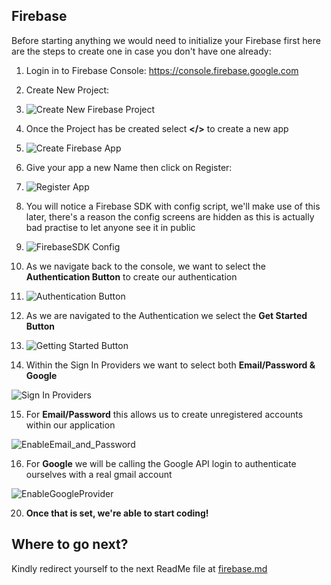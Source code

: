 ## Firebase

Before starting anything we would need to initialize your Firebase first here are the steps to create one in case you don't have one already:

  

1. Login in to Firebase Console: https://console.firebase.google.com

2. Create New Project:

3.  ![Create New Firebase Project](https://raw.githubusercontent.com/LiamCurmideGray/mobile-single-sign-on/main/firebase-pictures-tutorial/FirebaseCreateNewProject.PNG)


4. Once the Project has be created select **</>** to create a new app


5.  ![Create Firebase App](https://raw.githubusercontent.com/LiamCurmideGray/mobile-single-sign-on/main/firebase-pictures-tutorial/CreateNewApp.PNG)


6. Give your app a new Name then click on Register:


7.  ![Register App](https://raw.githubusercontent.com/LiamCurmideGray/mobile-single-sign-on/main/firebase-pictures-tutorial/RegisterApp.PNG)


8. You will notice a Firebase SDK with config script, we'll make use of this later, there's a reason the config screens are hidden as this is actually bad practise to let anyone see it in public


9.  ![FirebaseSDK Config](https://raw.githubusercontent.com/LiamCurmideGray/mobile-single-sign-on/main/firebase-pictures-tutorial/FirebaseSDKConfig.PNG)


10. As we navigate back to the console, we want to select the **Authentication Button** to create our authentication


11.  ![Authentication Button](https://raw.githubusercontent.com/LiamCurmideGray/mobile-single-sign-on/main/firebase-pictures-tutorial/AuthenticationButton.PNG)


12. As we are navigated to the Authentication we select the **Get Started Button**


13.  ![Getting Started Button](https://raw.githubusercontent.com/LiamCurmideGray/mobile-single-sign-on/main/firebase-pictures-tutorial/AuthGetStarted.PNG)


14. Within the Sign In Providers we want to select both **Email/Password & Google**

![Sign In Providers](https://raw.githubusercontent.com/LiamCurmideGray/mobile-single-sign-on/main/firebase-pictures-tutorial/SignInProviders.PNG)


15. For **Email/Password** this allows us to create unregistered accounts within our application

![EnableEmail_and_Password](https://raw.githubusercontent.com/LiamCurmideGray/mobile-single-sign-on/main/firebase-pictures-tutorial/EnableEmail_and_Password.PNG)


16. For **Google** we will be calling the Google API login to authenticate ourselves with a real gmail account

![EnableGoogleProvider](https://raw.githubusercontent.com/LiamCurmideGray/mobile-single-sign-on/main/firebase-pictures-tutorial/EnableGoogleProvider.PNG)

20. **Once that is set, we're able to start coding!**

## Where to go next?

Kindly redirect yourself to the next ReadMe file at [firebase.md](https://github.com/LiamCurmideGray/mobile-single-sign-on/blob/main/src/readMeFolder/ReadMeConfig/firebase.md)
